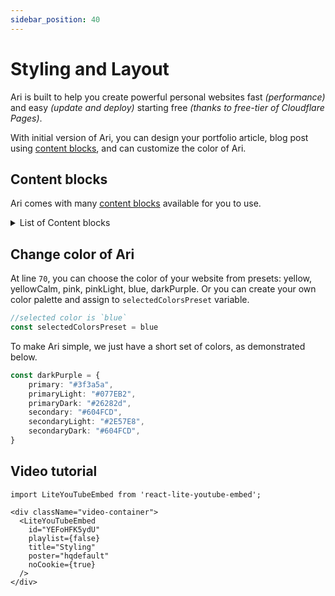 ```yaml
---
sidebar_position: 40
---
```


# Styling and Layout

Ari is built to help you create powerful personal websites fast _(performance)_ and easy _(update and deploy)_ starting free _(thanks to free-tier of Cloudflare Pages)_.

With initial version of Ari, you can design your portfolio article, blog post using [content blocks](./content-blocks), and can customize the color of Ari.

## Content blocks

Ari comes with many [content blocks](./content-blocks.mdx) available for you to use.

<details>

<summary>List of Content blocks</summary>

- [Alert](./content-blocks.mdx#alert)
- [Align](./content-blocks.mdx#align)
- [Facts](./content-blocks.mdx#facts)
- [FaqsBlock](./content-blocks.mdx#faqsblock)
- [Features](./content-blocks.mdx#features)
  + [Features.Simplicity](./content-blocks.mdx#featuressimplicity)
  + [Features.Blocks](./content-blocks.mdx#featuresblocks)
  + [Features.Picture](./content-blocks.mdx#featurespicture)
  + [Features.Art](./content-blocks.mdx#featuresart)
- [Highlight](./content-blocks.mdx#highlight)
- [Image](./content-blocks.mdx#image)
- [LatestBlogPosts](./content-blocks.mdx#latestblogposts)
- [LatestContent](./content-blocks.mdx#latestcontent)
- [LatestPortfolio](./content-blocks.mdx#latestportfolio)
- [Link](./content-blocks.mdx#link)
- [LinksGrid](./content-blocks.mdx#linksgrid)
- [LinksList](./content-blocks.mdx#linkslist)
- [Map](./content-blocks.mdx#map)
- [Markdown](./content-blocks.mdx#markdown)
- [Picture](./content-blocks.mdx#picture)
- [PricingTable](./content-blocks.mdx#pricingtable)
  + [PricingTable.List](./content-blocks.mdx#pricingtablelist)
  + [PricingTable.TwoColumn](./content-blocks.mdx#pricingtabletwocolumn)
  + [PricingTable.ThreeColumn](./content-blocks.mdx#pricingtablethreecolumn)
- [Resume](./content-blocks.mdx#resume)
  + [Resume.Experience](./content-blocks.mdx#experience)
  + [Resume.Education](./content-blocks.mdx#education)
- [Slider](./content-blocks.mdx#slider)
- [Testimonials](./content-blocks.mdx#testimonials)
- [Translate](./content-blocks.mdx#translate)
- [Video](./content-blocks.mdx#video)
  + [Video.Youtube](./content-blocks.mdx#videoyoutube)

</details>

## Change color of Ari

At line `70`, you can choose the color of your website from presets: yellow, yellowCalm, pink, pinkLight, blue, darkPurple. Or you can create your own color palette and assign to `selectedColorsPreset` variable.

```ts title="/tailwind.config.js"
//selected color is `blue`
const selectedColorsPreset = blue
```

To make Ari simple, we just have a short set of colors, as demonstrated below.

```ts
const darkPurple = {
	primary: "#3f3a5a",
	primaryLight: "#077EB2",
	primaryDark: "#26282d",
	secondary: "#604FCD",
	secondaryLight: "#2E57E8",
	secondaryDark: "#604FCD",
}
```

## Video tutorial

```mdx-code-block
import LiteYouTubeEmbed from 'react-lite-youtube-embed';

<div className="video-container">
  <LiteYouTubeEmbed
    id="YEFoHFK5ydU"
    playlist={false}
    title="Styling"
    poster="hqdefault"
    noCookie={true}
  />
</div>
```